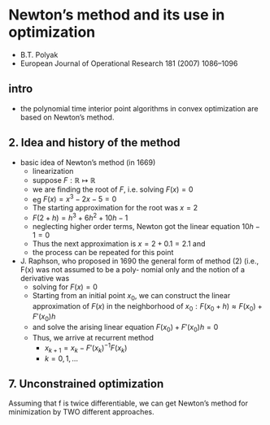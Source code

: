 # Newton’s method and its use in optimization
* B.T. Polyak
* European Journal of Operational Research 181 (2007) 1086–1096

## intro
* the polynomial time interior point algorithms in convex optimization
  are based on Newton’s method.

## 2. Idea and history of the method
* basic idea of Newton’s method (in 1669)
  * linearization
  * suppose $F: \mathbb{R} \mapsto \mathbb{R}$
  * we are finding the root of $F$, i.e.
    solving $F(x) = 0$
  * eg $F(x) = x^3 - 2x - 5 = 0$
  * The starting approximation for the root was $x = 2$
  * $F(2 + h) = h^3 + 6h^2 + 10h - 1$
  * neglecting higher order terms, Newton got the linear equation
    $10h - 1 = 0$
  * Thus the next approximation is $x = 2 + 0.1 = 2.1$ and
  * the process can be repeated for this point
* J. Raphson, who proposed in 1690 the general form of
  method (2) (i.e., F(x) was not assumed to be a poly-
  nomial only and the notion of a derivative was
  * solving for $F(x) = 0$
  * Starting from an initial point $x_0$,
     we can construct the linear approximation of $F(x)$ in
    the neighborhood of $x_0: F(x_0 + h)  \approx F(x_0) + F'(x_0)h$
  * and solve the arising linear equation $F(x_0) + F'(x_0)h = 0$
  * Thus, we arrive at recurrent method
    * $x_{k+1} = x_k - {F'(x_k)}^{-1} F(x_k)$
    * $k = 0, 1, \ldots$

## 7. Unconstrained optimization
Assuming that f is twice differentiable, we can get
Newton’s method for minimization by TWO different approaches.
